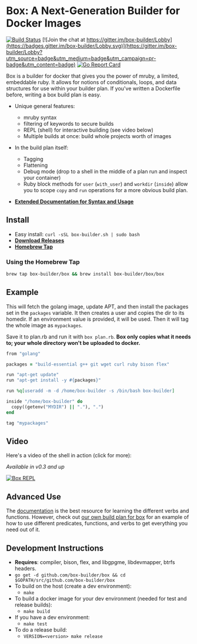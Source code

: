 # Box: A Next-Generation Builder for Docker Images 

[![Build Status](http://jenkins.hollensbe.org:8080/job/box-master/badge/icon)](http://jenkins.hollensbe.org:8080/job/box-master/)
[![Join the chat at https://gitter.im/box-builder/Lobby](https://badges.gitter.im/box-builder/Lobby.svg)](https://gitter.im/box-builder/Lobby?utm_source=badge&utm_medium=badge&utm_campaign=pr-badge&utm_content=badge)
[![Go Report Card](https://goreportcard.com/badge/github.com/box-builder/box)](https://goreportcard.com/report/github.com/box-builder/box)

Box is a builder for docker that gives you the power of mruby, a limited,
embeddable ruby. It allows for notions of conditionals, loops, and data
structures for use within your builder plan. If you've written a Dockerfile
before, writing a box build plan is easy.

* Unique general features:
  * mruby syntax
  * filtering of keywords to secure builds
  * REPL (shell) for interactive building (see video below)
  * Multiple builds at once: build whole projects worth of images
* In the build plan itself:
  * Tagging
  * Flattening
  * Debug mode (drop to a shell in the middle of a plan run and inspect your container)
  * Ruby block methods for `user` (`with_user`) and `workdir` (`inside`) allow
    you to scope `copy` and `run` operations for a more obvious build plan.

* **[Extended Documentation for Syntax and Usage](https://box-builder.github.io/box/)**

## Install

* Easy install: `curl -sSL box-builder.sh | sudo bash`
* **[Download Releases](https://github.com/box-builder/box/releases/)**
* **[Homebrew Tap](https://github.com/box-builder/homebrew-box)**

### Using the Homebrew Tap

```bash
brew tap box-builder/box && brew install box-builder/box/box
```

## Example

This will fetch the golang image, update APT, and then install the packages set
in the `packages` variable. It then creates a user and copies the dir to its
homedir. If an environment value is provided, it will be used. Then it will tag
the whole image as `mypackages`.

Save it to plan.rb and run it with `box plan.rb`. **Box only copies what it
needs to; your whole directory won't be uploaded to docker.**

```ruby
from "golang"

packages = "build-essential g++ git wget curl ruby bison flex"

run "apt-get update"
run "apt-get install -y #{packages}"

run %q[useradd -m -d /home/box-builder -s /bin/bash box-builder]

inside "/home/box-builder" do
  copy((getenv("MYDIR") || "."), ".")
end

tag "mypackages"
```
## Video

Here's a video of the shell in action (click for more):

*Available in v0.3 and up*

[![Box REPL](https://asciinema.org/a/c1n0h0g73f10x4cuzjf1i51vg.png)](https://asciinema.org/a/c1n0h0g73f10x4cuzjf1i51vg)


## Advanced Use

The [documentation](https://box-builder.github.io/box/) is the best resource for
learning the different verbs and functions. However, check out
[our own build plan for box](https://github.com/box-builder/box/blob/master/build.rb)
for an example of how to use different predicates, functions, and verbs to
get everything you need out of it.

## Development Instructions

* **Requires**: compiler, bison, flex, and libgpgme, libdevmapper, btrfs headers.
* `go get -d github.com/box-builder/box && cd $GOPATH/src/github.com/box-builder/box`
* To build on the host (create a dev environment):
  * `make`
* To build a docker image for your dev environment (needed for test and release builds):
  * `make build`
* If you have a dev environment:
  * `make test`
* To do a release build:
  * `VERSION=<version> make release`
